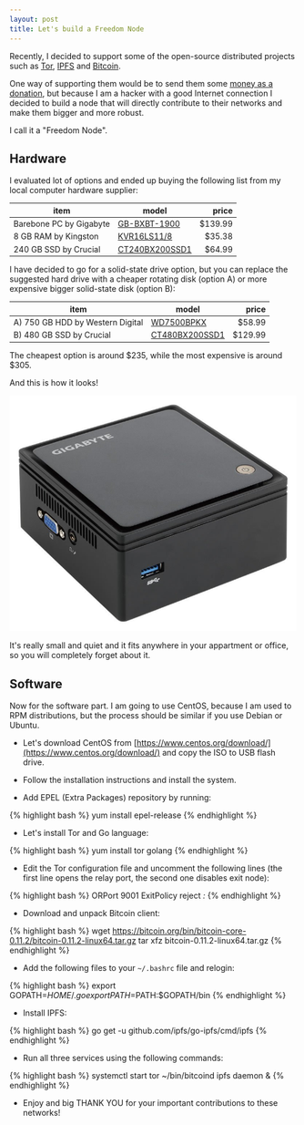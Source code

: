 ```yaml
---
layout: post
title: Let's build a Freedom Node
---
```


Recently, I decided to support some of the open-source distributed projects such as [Tor](https://www.torproject.org/), [IPFS](https://ipfs.io/) and [Bitcoin](https://bitcoin.org/).

One way of supporting them would be to send them some [money as a donation](https://www.torproject.org/donate),
but because I am a hacker with a good Internet connection I decided to build a node that will directly contribute to their networks and make them bigger and more robust.

I call it a "Freedom Node".

## Hardware

I evaluated lot of options and ended up buying the following list from my local computer hardware supplier:

| item | model | price |
|------|------|------:|
| Barebone PC by Gigabyte | [GB-BXBT-1900](http://amzn.to/1TO7SyU) | $139.99 |
| 8 GB RAM by Kingston | [KVR16LS11/8](http://amzn.to/1mOhUWs) | $35.38 |
| 240 GB SSD by Crucial | [CT240BX200SSD1](http://amzn.to/1TQMXeG) | $64.99 |

I have decided to go for a solid-state drive option, but you can replace the suggested hard drive
with a cheaper rotating disk (option A) or more expensive bigger solid-state disk (option B):

| item | model | price |
|------|------|------:|
| A) 750 GB HDD by Western Digital | [WD7500BPKX](http://amzn.to/1RHIOKH) | $58.99 |
| B) 480 GB SSD by Crucial | [CT480BX200SSD1](http://amzn.to/1TQN61w) | $129.99 |

The cheapest option is around $235, while the most expensive is around $305.

And this is how it looks!

![bxbt](/assets/bxbt.jpg)

It's really small and quiet and it fits anywhere in your appartment or office, so you will completely forget about it.

## Software

Now for the software part. I am going to use CentOS, because I am used to RPM distributions, but the process should be similar if you use Debian or Ubuntu.

* Let's download CentOS from [https://www.centos.org/download/](https://www.centos.org/download/) and copy the ISO to USB flash drive.

* Follow the installation instructions and install the system.

* Add EPEL (Extra Packages) repository by running:

{% highlight bash %}
yum install epel-release
{% endhighlight %}

* Let's install Tor and Go language:

{% highlight bash %}
yum install tor golang
{% endhighlight %}

* Edit the Tor configuration file and uncomment the following lines (the first line opens the relay port, the second one disables exit node):

{% highlight bash %}
ORPort 9001
ExitPolicy reject *:*
{% endhighlight %}

* Download and unpack Bitcoin client:

{% highlight bash %}
wget https://bitcoin.org/bin/bitcoin-core-0.11.2/bitcoin-0.11.2-linux64.tar.gz
tar xfz bitcoin-0.11.2-linux64.tar.gz
{% endhighlight %}

* Add the following files to your `~/.bashrc` file and relogin:

{% highlight bash %}
export GOPATH=$HOME/.go
export PATH=$PATH:$GOPATH/bin
{% endhighlight %}

* Install IPFS:

{% highlight bash %}
go get -u github.com/ipfs/go-ipfs/cmd/ipfs
{% endhighlight %}

* Run all three services using the following commands:

{% highlight bash %}
systemctl start tor
~/bin/bitcoind
ipfs daemon &
{% endhighlight %}

* Enjoy and big THANK YOU for your important contributions to these networks!
